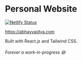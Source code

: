 # Personal Website

[![Netlify Status](https://api.netlify.com/api/v1/badges/feb2351a-8f3e-4e50-923e-a050f6a77f51/deploy-status)](https://app.netlify.com/sites/abhay-vaidya/deploys)

https://abhayvaidya.com

Built with React.js and Tailwind CSS.

###### Forever a work-in-progress 😄
